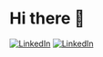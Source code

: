# Hi there :wave:


[![LinkedIn](https://img.shields.io/badge/R%C3%A9sum%C3%A9-f85149?style=for-the-badge)](./reseme/RESEME_ENGLISH.md)
[![LinkedIn](https://img.shields.io/badge/LinkedIn-0077B5?style=for-the-badge&logo=linkedin&logoColor=white)](https://www.linkedin.com/in/daniel-hsieh-501023112)


